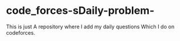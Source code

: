 # code_forces-sDaily-problem-

This is just A repository where I add my daily questions Which I do on codeforces.
